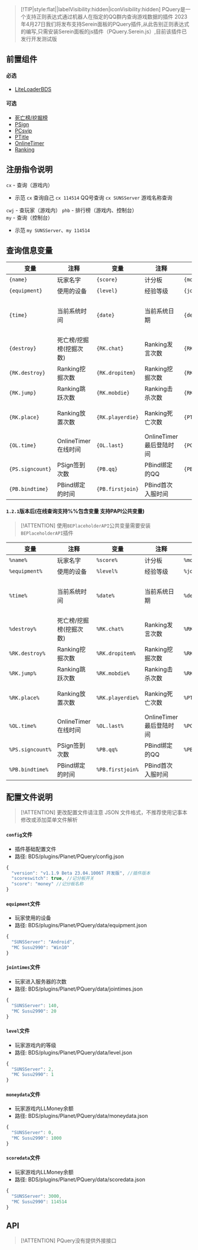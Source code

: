 > [!TIP|style:flat||labelVisibility:hidden|iconVisibility:hidden] PQuery是一个支持正则表达式通过机器人在指定的QQ群内查询游戏数据的插件
2023年4月27日我们将发布支持Serein面板的PQuery插件,从此告别正则表达式的编写,只需安装Serein面板的js插件（PQuery.Serein.js）,目前该插件已发行开发测试版
## 前置组件
#### 必选
- [LiteLoaderBDS](https://www.minebbs.com/liteloader/)

#### 可选
- [死亡榜/挖掘榜](https://www.minebbs.com/resources/2857/)
- [PSign](https://www.minebbs.com/resources/psign.4137/)
- [PCsvip](https://www.minebbs.com/resources/pcsvip.4385/)
- [PTitle](https://www.minebbs.com/resources/ptitle.4048/)
- [OnlineTimer](https://www.minebbs.com/resources/onlinetimer.2934/)
- [Ranking](https://www.minebbs.com/resources/ranking.3568/)

## 注册指令说明
`cx` - 查询（游戏内）  
- 示范
`cx` 查询自己  `cx 114514` QQ号查询   `cx SUNSServer` 游戏名称查询  

`cwj` - 查玩家（游戏内）
`phb` - 排行榜（游戏内、控制台）  
`my` - 查询（控制台）  
- 示范
`my SUNSServer`、`my 114514`

## 查询信息变量
| 变量     | 注释    | 变量     | 注释    | 变量     | 注释    |
| --------| -------- | -------- | -------- | -------- | -------- |
|`{name}`|玩家名字|`{score}`|计分板|`{money}`|LLMoney|
|`{equipment}`|使用的设备| `{level}` |经验等级|`{joind}`|进入次数|
|`{time}`|当前系统时间|`{date}`|当前系统日期|`{dead}`|死亡榜/挖掘榜(死亡次数)|
|`{destroy}`|死亡榜/挖掘榜(挖掘次数)|`{RK.chat}`|Ranking发言次数|`{RK.ct}`|Ranking使用图腾次数|
|`{RK.destroy}`|Ranking挖掘次数|`{RK.dropitem}`|Ranking挖掘次数|`{RK.eat}`|Ranking摄食次数|
|`{RK.jump}`|Ranking跳跃次数|`{RK.mobdie}`|Ranking击杀次数|`{RK.time}`|Ranking在线时间|
|`{RK.place}`|Ranking放置次数|`{RK.playerdie}`|Ranking死亡次数|`{PT.ch}`|PTitle当前佩戴称号|
|`{OL.time}`|OnlineTimer在线时间|`{OL.last}`|OnlineTimer最后登陆时间|`{PC.vip}`|PCsvip会员身份|
|`{PS.signcount}`|PSign签到次数|`{PB.qq}`|PBind绑定的QQ|`{PB.xuid}`|PBind绑定的xuid|
|`{PB.bindtime}`|PBind绑定的时间|`{PB.firstjoin}`|PBind首次入服时间|

#### `1.2.1`版本后(在线查询支持%%包含变量 支持PAPI公共变量)
> [!ATTENTION] 使用`BEPlaceholderAPI`公共变量需要安装`BEPlaceholderAPI`插件

| 变量     | 注释    | 变量     | 注释    | 变量     | 注释    |
| --------| -------- | -------- | -------- | -------- | -------- |
|`%name%`|玩家名字|`%score%`|计分板|`%money%`|LLMoney|
|`%equipment%`|使用的设备| `%level%` |经验等级|`%joind%`|进入次数|
|`%time%`|当前系统时间|`%date%`|当前系统日期|`%dead%`|死亡榜/挖掘榜(死亡次数)|
|`%destroy%`|死亡榜/挖掘榜(挖掘次数)|`%RK.chat%`|Ranking发言次数|`%RK.ct%`|Ranking使用图腾次数|
|`%RK.destroy%`|Ranking挖掘次数|`%RK.dropitem%`|Ranking挖掘次数|`%RK.eat%`|Ranking摄食次数|
|`%RK.jump%`|Ranking跳跃次数|`%RK.mobdie%`|Ranking击杀次数|`%RK.time%`|Ranking在线时间|
|`%RK.place%`|Ranking放置次数|`%RK.playerdie%`|Ranking死亡次数|`%PT.ch%`|PTitle当前佩戴称号|
|`%OL.time%`|OnlineTimer在线时间|`%OL.last%`|OnlineTimer最后登陆时间|`%PC.vip%`|PCsvip会员身份|
|`%PS.signcount%`|PSign签到次数|`%PB.qq%`|PBind绑定的QQ|`%PB.xuid%`|PBind绑定的xuid|
|`%PB.bindtime%`|PBind绑定的时间|`%PB.firstjoin%`|PBind首次入服时间|

## 配置文件说明

> [!ATTENTION] 更改配置文件请注意 JSON 文件格式，不推荐使用记事本修改或添加菜单文件解析

#### `config`文件

- 插件基础配置文件
- 路径: BDS/plugins/Planet/PQuery/config.json
```js
{
  "version": "v1.1.9 Beta 23.04.1006T 开发版", //插件版本
  "scoreswitch": true, //记分板开关
  "score": "money" //记分板名称
}
```

#### `equipment`文件

- 玩家使用的设备
- 路径: BDS/plugins/Planet/PQuery/data/equipment.json
```js
{
  "SUNSServer": "Android",
  "MC Susu2990": "Win10"
}
```

#### `jointimes`文件

- 玩家进入服务器的次数
- 路径: BDS/plugins/Planet/PQuery/data/jointimes.json
```js
{
  "SUNSServer": 140,
  "MC Susu2990": 20
}
```

#### `level`文件

- 玩家游戏内的等级
- 路径: BDS/plugins/Planet/PQuery/data/level.json
```js
{
  "SUNSServer": 2,
  "MC Susu2990": 1
}
```

#### `moneydata`文件

- 玩家游戏内LLMoney余额
- 路径: BDS/plugins/Planet/PQuery/data/moneydata.json
```js
{
  "SUNSServer": 0,
  "MC Susu2990": 1000
}
```

#### `scoredata`文件

- 玩家游戏内LLMoney余额
- 路径: BDS/plugins/Planet/PQuery/data/scoredata.json
```js
{
  "SUNSServer": 3000,
  "MC Susu2990": 114514
}
```

## API

> [!ATTENTION] PQuery没有提供外接接口